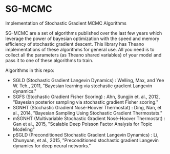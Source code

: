 # SG-MCMC

Implementation of Stochastic Gradient MCMC Algorithms

SG-MCMC are a set of algorithms published over the last few years which leverage the power of bayesian optimization with the speed and memory efficiency of stochastic gradient descent. This library has Theano implementations of these algorithms for general use. All you need is to collect all the parameters (as Theano shared variables) of your model and pass it to one of these algorithms to train.

Algorithms in this repo:
* SGLD (Stochastic Gradient Langevin Dynamics) : Welling, Max, and Yee W. Teh., 2011, "Bayesian learning via stochastic gradient Langevin dynamics."
* SGFS (Stochastic Gradient Fisher Scoring) : Ahn, Sungjin et. al., 2012, "Bayesian posterior sampling via stochastic gradient Fisher scoring."
* SGNHT (Stochastic Gradient Nosé-Hoover Thermostat) : Ding, Nan, et al., 2014, "Bayesian Sampling Using Stochastic Gradient Thermostats."
* mSGNHT (Multivariable Stochastic Gradient Nosé-Hoover Thermostat) : Gan et al., 2015, "Scalable Deep Poisson Factor Analysis for Topic Modeling"
* pSGLD (Preconditioned Stochastic Gradient Langevin Dynamics) : Li, Chunyuan, et al., 2015, "Preconditioned stochastic gradient Langevin dynamics for deep neural networks."
